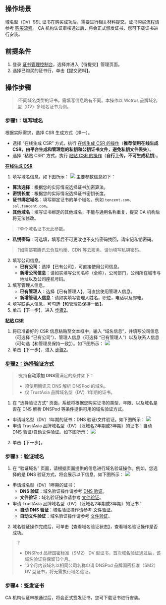 ## 操作场景
域名型（DV）SSL 证书在购买成功后，需要进行相关材料提交。证书购买流程请参考 [购买流程](https://cloud.tencent.com/document/product/400/47285)。
CA 机构认证审核通过后，将会正式颁发证书，您可下载证书进行安装。


## 前提条件
1. 登录 [证书管理控制台](https://console.cloud.tencent.com/certoverview)，选择并进入【待提交】管理页面。
2. 选择已购买的证书行，单击【提交资料】。

## 操作步骤
>!不同域名类型的证书，需填写信息略有不同。本操作以 Wotrus 品牌域名型（DV）多域名证书为例。
>
### 步骤1：填写域名
根据实际需求，选择 CSR 生成方式（择一）。
- 选择 “在线生成 CSR” 方式，执行 [在线生成 CSR 的操作](#csr1)（**推荐使用在线生成 CSR，由平台生成和管理您的私钥和公钥证书文件，避免私钥文件丢失**）。
- 选择 “粘贴 CSR” 方式，执行 [粘贴 CSR 的操作](#csr2)（**自行上传，不可生成私钥**）。

**[在线生成 CSR](id:csr1)**
1. 填写域名信息。如下图所示：
![](https://main.qcloudimg.com/raw/1a4ba95f7b44ead8378d86f64cb4eadf.png)
主要参数信息如下：
 - **算法选择**：根据您的实际情况选择证书加密算法。
 - **密钥长度**：根据您的实际情况选择证书密钥长度。
 - **证书绑定域名**：填写绑定证书的单个域名。例如 `tencent.com`、`ssl.tencent.com`。
 - **其他域名**：填写证书绑定的其他域名，不能与通用名称重复，提交 CA 机构后将无法修改。
 >?单个域名证书无此参数。
 >
 - **私钥密码**：可选填，填写后不可更改也不支持密码找回，请牢记私钥密码。
 >?如需部署腾讯云负载均衡、CDN 等云服务、请勿填写私钥密码。
>
2. 填写公司信息。
    - **已有公司**：选择【已有公司】，可直接使用公司信息。
    - **新增公司信息**：请如实填写公司名称（全称），公司部门，公司所在城市与地址以及公司座机号码。
3. 填写管理人信息。
    - **已有管理人**：选择【已有管理人】，可直接使用管理人信息。
    - **新增管理人信息**：请如实填写管理人姓名，职位，电话以及邮箱。
4. 填写联系人信息，可勾选【和管理员保持一致】。
5. 单击【下一步】，进入 [步骤2](#message)。

**[粘贴 CSR](id:csr2)**
1. 将已准备好的 CSR 信息粘贴至文本框中，输入 “域名信息”，并填写公司信息（可选择 “已有公司”）、管理人信息（可选择 “已有管理人”）以及联系人信息（可勾选【和管理员保持一致】）。如下图所示：
![](https://main.qcloudimg.com/raw/fd31d6813dc5c04d7798657a6b7a9d0d.png)
2. 单击【下一步】，进入 [步骤2](#message)。

### [步骤2：选择验证方式](id:message)
>!支持**自动添加 DNS**需满足的条件如下：
>- 须使用腾讯云 DNS 解析 DNSPod 的域名。
>- 仅 TrustAsia 品牌域名型（DV）1年期的证书。
>
1. 在 “选择验证方式” 页面，系统将根据您购买证书的类型、年限、以及域名是否在 DNS 解析 DNSPod 等条件提供可用的域名验证方式。
 - 申请域名型（DV）1年期的证书：DNS 验证/文件验证。如下图所示：
![](https://main.qcloudimg.com/raw/a147e22486152dc5113f4c5e195f5a48.png)
 - 申请 TrustAsia 品牌域名型（DV）（泛域名2年期或3年期）的证书：自动 DNS 验证/自动文件验证。如下图所示：
 ![](https://main.qcloudimg.com/raw/bd9beaea61cc655ac07656d96ebcdb9b.png)
2. 单击【下一步】。


### 步骤3：验证域名
1. 在 “验证域名” 页面，请根据页面提供的信息进行域名验证操作。例如，您选择的是 DNS 验证方式，将会展示以下信息。如下图所示：
![](https://main.qcloudimg.com/raw/a0813887f6425e05e4677a036403f639.png)
 - 申请域名型（DV）1年期的证书：
    - **DNS 验证**：域名验证操作请参考 [DNS 验证](https://cloud.tencent.com/document/product/400/4142#ManualVerification)。
    - **文件验证**：域名验证操作请参考 [文件验证](https://cloud.tencent.com/document/product/400/4142#FileVerification)。
 - 申请 TrustAsia 品牌域名型（DV）（泛域名2年期或3年期）的证书：
    - **自动 DNS 验证**：域名验证操作请参考 [文件验证](https://cloud.tencent.com/document/product/400/4142#FileVerification)。
    - **自动文件验证**：域名验证操作请参考 [文件验证](https://cloud.tencent.com/document/product/400/4142#FileVerification)。
2. 域名验证操作完成后，可单击【查看域名验证状态】，查看域名验证操作是否成功。

>? 
>- DNSPod 品牌国密标准（SM2） DV 型证书，首次域名验证通过后，该域名验证将保留13个月。
>- 13个月内该域名以相同公司名称申请 DNSPod 品牌国密标准（SM2） DV 型证书，将无需执行域名验证。

### 步骤4：签发证书
CA 机构认证审核通过后，将会正式签发证书，您可下载证书进行安装。
